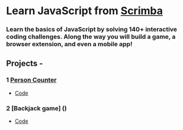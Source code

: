 # Learn JavaScript from [Scrimba](https://scrimba.com/learn/learnjavascript)
### Learn the basics of JavaScript by solving 140+ interactive coding challenges. Along the way you will build a game, a browser extension, and even a mobile app!

## Projects -
### 1 [Person Counter](https://akshadjaiswal-person-counter.netlify.app/) 
- [Code](https://github.com/akshadjaiswal/Scrimba_javascript/tree/main/01_Person_Counter)

### 2 [Backjack game] ()
- [Code](https://github.com/akshadjaiswal/Scrimba_javascript/tree/main/02%20Blackjack%20%20Game)